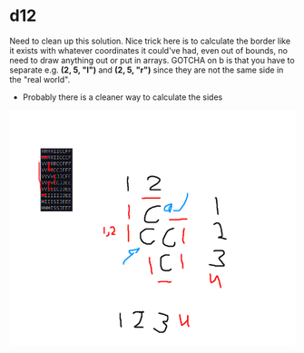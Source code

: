 # d12

Need to clean up this solution. Nice trick here is to calculate the border like it exists with whatever coordinates it could've had, even out of bounds, no need to draw anything out or put in arrays. GOTCHA on b is that you have to separate e.g. __(2, 5, "l")__ and __(2, 5, "r")__ since they are not the same side in the "real world".

- Probably there is a cleaner way to calculate the sides


![note image for future reference](image-1.png)